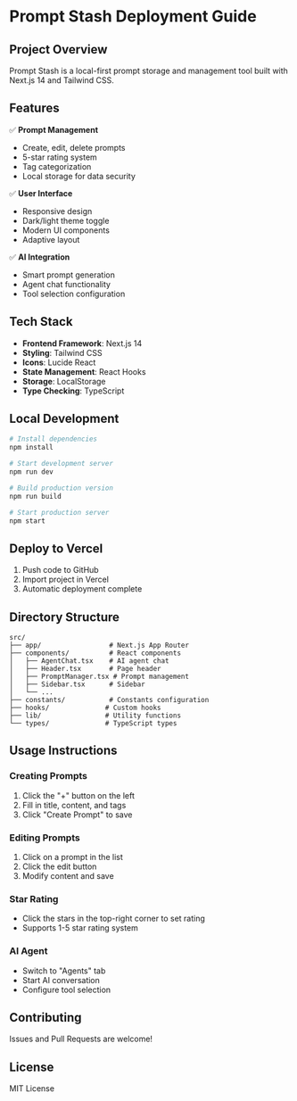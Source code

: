 # Prompt Stash Deployment Guide

## Project Overview

Prompt Stash is a local-first prompt storage and management tool built with Next.js 14 and Tailwind CSS.

## Features

✅ **Prompt Management**
- Create, edit, delete prompts
- 5-star rating system
- Tag categorization
- Local storage for data security

✅ **User Interface**
- Responsive design
- Dark/light theme toggle
- Modern UI components
- Adaptive layout

✅ **AI Integration**
- Smart prompt generation
- Agent chat functionality
- Tool selection configuration

## Tech Stack

- **Frontend Framework**: Next.js 14
- **Styling**: Tailwind CSS
- **Icons**: Lucide React
- **State Management**: React Hooks
- **Storage**: LocalStorage
- **Type Checking**: TypeScript

## Local Development

```bash
# Install dependencies
npm install

# Start development server
npm run dev

# Build production version
npm run build

# Start production server
npm start
```

## Deploy to Vercel

1. Push code to GitHub
2. Import project in Vercel
3. Automatic deployment complete

## Directory Structure

```
src/
├── app/                 # Next.js App Router
├── components/          # React components
│   ├── AgentChat.tsx    # AI agent chat
│   ├── Header.tsx       # Page header
│   ├── PromptManager.tsx # Prompt management
│   ├── Sidebar.tsx      # Sidebar
│   └── ...
├── constants/           # Constants configuration
├── hooks/              # Custom hooks
├── lib/                # Utility functions
└── types/              # TypeScript types
```

## Usage Instructions

### Creating Prompts
1. Click the "+" button on the left
2. Fill in title, content, and tags
3. Click "Create Prompt" to save

### Editing Prompts
1. Click on a prompt in the list
2. Click the edit button
3. Modify content and save

### Star Rating
- Click the stars in the top-right corner to set rating
- Supports 1-5 star rating system

### AI Agent
- Switch to "Agents" tab
- Start AI conversation
- Configure tool selection

## Contributing

Issues and Pull Requests are welcome!

## License

MIT License 
